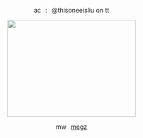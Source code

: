<div id="header" align="center">

ac⠀:⠀@thisoneeisliu on tt

<div id="header" align="center">

<img src=https://i.postimg.cc/SKZnSFR6/Untitled62-20250729230209.png width="290" height="220">

<div id="header" align="center">
  
mw⠀[megz](https://github.com/5uguru)
